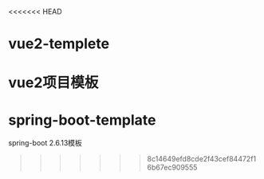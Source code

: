 <<<<<<< HEAD
# vue2-templete
vue2项目模板
=======
# spring-boot-template
spring-boot 2.6.13模板
>>>>>>> 8c14649efd8cde2f43cef84472f16b67ec909555
